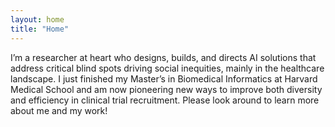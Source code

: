 ```yaml
---
layout: home
title: "Home"
---
```


I’m a researcher at heart who designs, builds, and directs AI solutions that address critical blind spots driving social inequities, mainly in the healthcare landscape. I just finished my Master’s in Biomedical Informatics at Harvard Medical School and am now pioneering new ways to improve both diversity and efficiency in clinical trial recruitment. Please look around to learn more about me and my work!